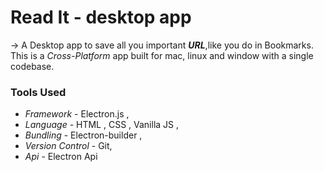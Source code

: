 # Read It - desktop app
-> A Desktop app to save all you important ***URL***,like you do in Bookmarks.
This is a _Cross-Platform_ app built for mac, linux and window with a single codebase.
### Tools Used
- _Framework_        - Electron.js , 
- _Language_         - HTML , CSS , Vanilla JS , 
- _Bundling_         - Electron-builder ,
- _Version Control_  - Git,   
- _Api_              - Electron Api

